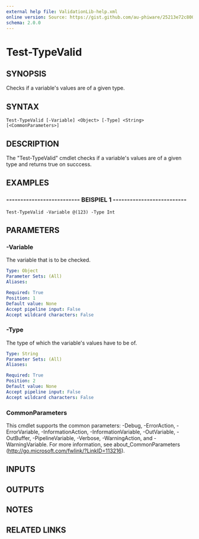 ```yaml
---
external help file: ValidationLib-help.xml
online version: Source: https://gist.github.com/au-phiware/25213e72c80040f398ba
schema: 2.0.0
---
```


# Test-TypeValid

## SYNOPSIS
Checks if a variable's values are of a given type.

## SYNTAX

```
Test-TypeValid [-Variable] <Object> [-Type] <String> [<CommonParameters>]
```

## DESCRIPTION
The "Test-TypeValid" cmdlet checks if a variable's values are of a given type and returns true on succcess.

## EXAMPLES

### -------------------------- BEISPIEL 1 --------------------------
```
Test-TypeValid -Variable @(123) -Type Int
```

## PARAMETERS

### -Variable
The variable that is to be checked.

```yaml
Type: Object
Parameter Sets: (All)
Aliases: 

Required: True
Position: 1
Default value: None
Accept pipeline input: False
Accept wildcard characters: False
```

### -Type
The type of which the variable's values have to be of.

```yaml
Type: String
Parameter Sets: (All)
Aliases: 

Required: True
Position: 2
Default value: None
Accept pipeline input: False
Accept wildcard characters: False
```

### CommonParameters
This cmdlet supports the common parameters: -Debug, -ErrorAction, -ErrorVariable, -InformationAction, -InformationVariable, -OutVariable, -OutBuffer, -PipelineVariable, -Verbose, -WarningAction, and -WarningVariable. For more information, see about_CommonParameters (http://go.microsoft.com/fwlink/?LinkID=113216).

## INPUTS

## OUTPUTS

## NOTES

## RELATED LINKS

